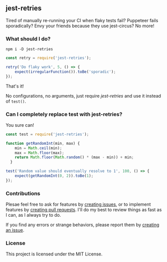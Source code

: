 ## jest-retries
Tired of manually re-running your CI when flaky tests fail? Puppeteer fails sporadically? Envy your friends because they use jest-circus? No more!

### What should I do?
```
npm i -D jest-retries
```

```js
const retry = require('jest-retries');

retry('Do flaky work', 5, () => {
    expect(irregularFunction()).toBe('sporadic');
});
```

That's it! 

No configurations, no arguments, just require *jest-retries* and use it instead of `test()`.

### Can I completely replace test with jest-retries?
You sure can!

```js
const test = require('jest-retries');

function getRandomInt(min, max) {
    min = Math.ceil(min);
    max = Math.floor(max);
    return Math.floor(Math.random() * (max - min)) + min;
  }

test('Random value should eventually resolve to 1', 100, () => {
    expect(getRandomInt(0, 2)).toBe(1);
});
```

### Contributions
Plesae feel free to ask for features by [creating issues](https://github.com/bluzi/jest-retries/issues), or to implement features by [creating pull requests](https://github.com/bluzi/jest-retries/pulls).
I'll do my best to review things as fast as I can, as I always try to do.

If you find any errors or strange behaviors, please report them by [creating an issue](https://github.com/bluzi/jest-retries/issues).

### License
This project is licensed under the MIT License.